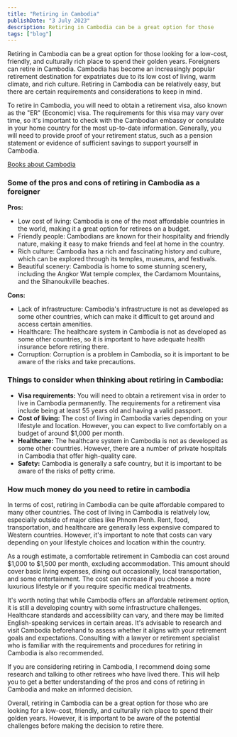 ```yaml
---
title: "Retiring in Cambodia"
publishDate: "3 July 2023"
description: Retiring in Cambodia can be a great option for those
tags: ["blog"]
---
```


Retiring in Cambodia can be a great option for those looking for a low-cost, friendly, and culturally rich place to spend their golden years. Foreigners can retire in Cambodia. Cambodia has become an increasingly popular retirement destination for expatriates due to its low cost of living, warm climate, and rich culture. Retiring in Cambodia can be relatively easy, but there are certain requirements and considerations to keep in mind.

To retire in Cambodia, you will need to obtain a retirement visa, also known as the "ER" (Economic) visa. The requirements for this visa may vary over time, so it's important to check with the Cambodian embassy or consulate in your home country for the most up-to-date information. Generally, you will need to provide proof of your retirement status, such as a pension statement or evidence of sufficient savings to support yourself in Cambodia.

[Books about Cambodia](https://cambopedia.com/best-books-about-cambodia/)

### Some of the pros and cons of retiring in Cambodia as a foreigner

**Pros:**

* Low cost of living: Cambodia is one of the most affordable countries in the world, making it a great option for retirees on a budget.
* Friendly people: Cambodians are known for their hospitality and friendly nature, making it easy to make friends and feel at home in the country.
* Rich culture: Cambodia has a rich and fascinating history and culture, which can be explored through its temples, museums, and festivals.
* Beautiful scenery: Cambodia is home to some stunning scenery, including the Angkor Wat temple complex, the Cardamom Mountains, and the Sihanoukville beaches.

**Cons:**

* Lack of infrastructure: Cambodia's infrastructure is not as developed as some other countries, which can make it difficult to get around and access certain amenities.
* Healthcare: The healthcare system in Cambodia is not as developed as some other countries, so it is important to have adequate health insurance before retiring there.
* Corruption: Corruption is a problem in Cambodia, so it is important to be aware of the risks and take precautions.

### Things to consider when thinking about retiring in Cambodia:

* **Visa requirements:** You will need to obtain a retirement visa in order to live in Cambodia permanently. The requirements for a retirement visa include being at least 55 years old and having a valid passport.
* **Cost of living:** The cost of living in Cambodia varies depending on your lifestyle and location. However, you can expect to live comfortably on a budget of around $1,000 per month.
* **Healthcare:** The healthcare system in Cambodia is not as developed as some other countries. However, there are a number of private hospitals in Cambodia that offer high-quality care.
* **Safety:** Cambodia is generally a safe country, but it is important to be aware of the risks of petty crime.

### How much money do you need to retire in cambodia

In terms of cost, retiring in Cambodia can be quite affordable compared to many other countries. The cost of living in Cambodia is relatively low, especially outside of major cities like Phnom Penh. Rent, food, transportation, and healthcare are generally less expensive compared to Western countries. However, it's important to note that costs can vary depending on your lifestyle choices and location within the country.

As a rough estimate, a comfortable retirement in Cambodia can cost around $1,000 to $1,500 per month, excluding accommodation. This amount should cover basic living expenses, dining out occasionally, local transportation, and some entertainment. The cost can increase if you choose a more luxurious lifestyle or if you require specific medical treatments.

It's worth noting that while Cambodia offers an affordable retirement option, it is still a developing country with some infrastructure challenges. Healthcare standards and accessibility can vary, and there may be limited English-speaking services in certain areas. It's advisable to research and visit Cambodia beforehand to assess whether it aligns with your retirement goals and expectations. Consulting with a lawyer or retirement specialist who is familiar with the requirements and procedures for retiring in Cambodia is also recommended.

If you are considering retiring in Cambodia, I recommend doing some research and talking to other retirees who have lived there. This will help you to get a better understanding of the pros and cons of retiring in Cambodia and make an informed decision.

Overall, retiring in Cambodia can be a great option for those who are looking for a low-cost, friendly, and culturally rich place to spend their golden years. However, it is important to be aware of the potential challenges before making the decision to retire there.
